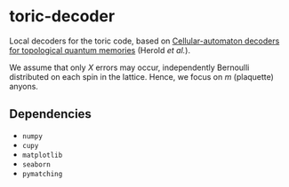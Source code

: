 # toric-decoder

Local decoders for the toric code, based on [Cellular-automaton decoders for topological quantum memories](https://arxiv.org/abs/1406.2338) (Herold *et al.*).

We assume that only $X$ errors may occur, independently Bernoulli distributed on each spin in the lattice. Hence, we focus on $m$ (plaquette) anyons.

## Dependencies

* `numpy`
* `cupy`
* `matplotlib`
* `seaborn`
* `pymatching`
